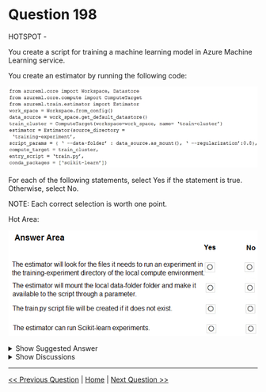# Question 198

HOTSPOT -

You create a script for training a machine learning model in Azure Machine Learning service.

You create an estimator by running the following code:

![Question Image](../images/q198_q_0017000001.png)

For each of the following statements, select Yes if the statement is true. Otherwise, select No.

NOTE: Each correct selection is worth one point.

Hot Area:

![Question Image](../images/q198_q_0017100001.png)

<details>
  <summary>Show Suggested Answer</summary>

<img src="../images/q198_ans_0_0017100002.png" alt="Answer Image"><br>

<p>Box 1: Yes -</p>
<p>Parameter source_directory is a local directory containing experiment configuration and code files needed for a training job.</p>
<p>Box 2: Yes -</p>
<p>script_params is a dictionary of command-line arguments to pass to the training script specified in entry_script.</p>
<p>Box 3: No -</p>
<p>Box 4: Yes -</p>
<p>The conda_packages parameter is a list of strings representing conda packages to be added to the Python environment for the experiment.</p>

</details>

<details>
  <summary>Show Discussions</summary>

<blockquote><p><strong>timosi</strong> <code>(Thu 31 Mar 2022 11:06)</code> - <em>Upvotes: 13</em></p><p>correct</p></blockquote>
<blockquote><p><strong>chaudha4</strong> <code>(Wed 04 May 2022 18:22)</code> - <em>Upvotes: 10</em></p><p>estimator is deprecated. Can anyone confirm if they have seen a question on estimator lately ?</p></blockquote>
<blockquote><p><strong>phdykd</strong> <code>(Tue 16 Jul 2024 17:10)</code> - <em>Upvotes: 1</em></p><p>yes, no, no, yes</p></blockquote>
<blockquote><p><strong>giusecozza</strong> <code>(Thu 07 Sep 2023 08:02)</code> - <em>Upvotes: 2</em></p><p>data_source is a Datastore object. I can&#x27;t see any reference to as_mount() method inside the doc. There&#x27;s something wrong here...

https://docs.microsoft.com/en-us/python/api/azureml-core/azureml.core.datastore.datastore?view=azure-ml-py</p></blockquote>

<blockquote><p><strong>ning</strong> <code>(Fri 19 May 2023 15:14)</code> - <em>Upvotes: 5</em></p><p>My vote Yes, No, No, Yes</p></blockquote>
<blockquote><p><strong>Edriv</strong> <code>(Sat 16 Dec 2023 11:55)</code> - <em>Upvotes: 2</em></p><p>Correct</p></blockquote>
<blockquote><p><strong>ning</strong> <code>(Fri 19 May 2023 15:41)</code> - <em>Upvotes: 1</em></p><p>Not mount the local data-folder, but mount the data-storage as local data folder on the machine running the script</p></blockquote>
<blockquote><p><strong>Shiv948</strong> <code>(Thu 12 Jan 2023 18:17)</code> - <em>Upvotes: 4</em></p><p>I think the answer should be : NO,NO,NO,YES</p></blockquote>
<blockquote><p><strong>greengarden</strong> <code>(Thu 15 Dec 2022 01:20)</code> - <em>Upvotes: 1</em></p><p>estimator is deprecated.
https://docs.microsoft.com/zh-tw/python/api/azureml-train-core/azureml.train.estimator.estimator?view=azure-ml-py</p></blockquote>
<blockquote><p><strong>kisskeo</strong> <code>(Wed 05 Oct 2022 20:24)</code> - <em>Upvotes: 4</em></p><p>On Exam 01 Oct 2021</p></blockquote>
<blockquote><p><strong>snsnsnsn</strong> <code>(Sat 03 Sep 2022 07:30)</code> - <em>Upvotes: 2</em></p><p>not exactly but similar question on 2/9/21</p></blockquote>
<blockquote><p><strong>AkashV</strong> <code>(Fri 05 Aug 2022 20:15)</code> - <em>Upvotes: 2</em></p><p>Estimator will only run Scikit-learn experiments if the dependencies are added in the conda env, right ?
Shouldn&#x27;t it be No for the last option ?</p></blockquote>
<blockquote><p><strong>spaceykacey</strong> <code>(Thu 10 Nov 2022 06:17)</code> - <em>Upvotes: 1</em></p><p>look at the code carefully, they are added</p></blockquote>
<blockquote><p><strong>chaudha4</strong> <code>(Wed 04 May 2022 18:21)</code> - <em>Upvotes: 5</em></p><p>estimator is deprecated. Can anyone confirm if they have seen a question on estimator lately ?</p></blockquote>
<blockquote><p><strong>dev2dev</strong> <code>(Thu 24 Mar 2022 15:15)</code> - <em>Upvotes: 5</em></p><p>box2 is no. you need to upload the files that can be made available to mount the folder.

https://docs.microsoft.com/en-us/azure/machine-learning/tutorial-1st-experiment-bring-data</p></blockquote>

<blockquote><p><strong>prashantjoge</strong> <code>(Mon 30 May 2022 22:38)</code> - <em>Upvotes: 3</em></p><p>no, you dont upload anything.</p></blockquote>
<blockquote><p><strong>prashantjoge</strong> <code>(Mon 30 May 2022 22:38)</code> - <em>Upvotes: 1</em></p><p>the source directory is for the training script</p></blockquote>

</details>

---

[<< Previous Question](question_197.md) | [Home](/index.md) | [Next Question >>](question_199.md)
